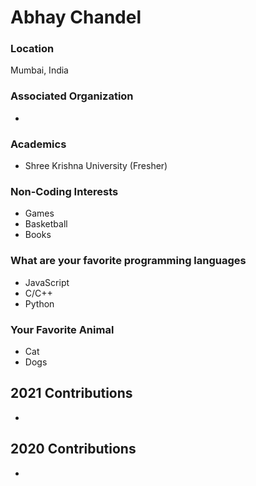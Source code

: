 # Abhay Chandel

### Location

Mumbai, India

### Associated Organization

-

### Academics

- Shree Krishna University  (Fresher)

### Non-Coding Interests

- Games
- Basketball
- Books

### What are your favorite programming languages

- JavaScript
- C/C++
- Python

### Your Favorite Animal

- Cat
- Dogs

## 2021 Contributions

- 

## 2020 Contributions

- 